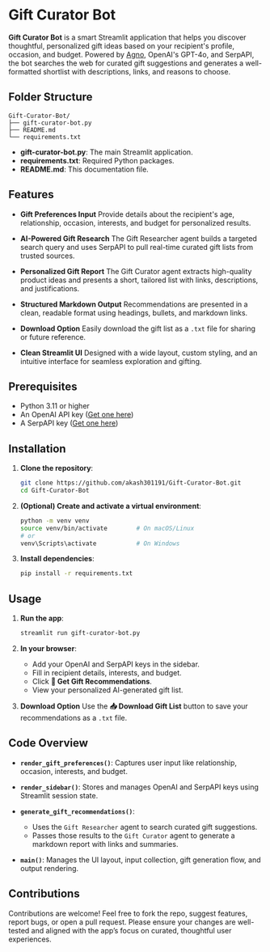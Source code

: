 # Gift Curator Bot

**Gift Curator Bot** is a smart Streamlit application that helps you discover thoughtful, personalized gift ideas based on your recipient's profile, occasion, and budget. Powered by [Agno](https://github.com/agno-agi/agno), OpenAI's GPT-4o, and SerpAPI, the bot searches the web for curated gift suggestions and generates a well-formatted shortlist with descriptions, links, and reasons to choose.

## Folder Structure

```
Gift-Curator-Bot/
├── gift-curator-bot.py
├── README.md
└── requirements.txt
```

* **gift-curator-bot.py**: The main Streamlit application.
* **requirements.txt**: Required Python packages.
* **README.md**: This documentation file.

## Features

* **Gift Preferences Input**
  Provide details about the recipient's age, relationship, occasion, interests, and budget for personalized results.

* **AI-Powered Gift Research**
  The Gift Researcher agent builds a targeted search query and uses SerpAPI to pull real-time curated gift lists from trusted sources.

* **Personalized Gift Report**
  The Gift Curator agent extracts high-quality product ideas and presents a short, tailored list with links, descriptions, and justifications.

* **Structured Markdown Output**
  Recommendations are presented in a clean, readable format using headings, bullets, and markdown links.

* **Download Option**
  Easily download the gift list as a `.txt` file for sharing or future reference.

* **Clean Streamlit UI**
  Designed with a wide layout, custom styling, and an intuitive interface for seamless exploration and gifting.

## Prerequisites

* Python 3.11 or higher
* An OpenAI API key ([Get one here](https://platform.openai.com/account/api-keys))
* A SerpAPI key ([Get one here](https://serpapi.com/manage-api-key))

## Installation

1. **Clone the repository**:

   ```bash
   git clone https://github.com/akash301191/Gift-Curator-Bot.git
   cd Gift-Curator-Bot
   ```

2. **(Optional) Create and activate a virtual environment**:

   ```bash
   python -m venv venv
   source venv/bin/activate        # On macOS/Linux
   # or
   venv\Scripts\activate           # On Windows
   ```

3. **Install dependencies**:

   ```bash
   pip install -r requirements.txt
   ```

## Usage

1. **Run the app**:

   ```bash
   streamlit run gift-curator-bot.py
   ```

2. **In your browser**:

   * Add your OpenAI and SerpAPI keys in the sidebar.
   * Fill in recipient details, interests, and budget.
   * Click **🎁 Get Gift Recommendations**.
   * View your personalized AI-generated gift list.

3. **Download Option**
   Use the **📥 Download Gift List** button to save your recommendations as a `.txt` file.

## Code Overview

* **`render_gift_preferences()`**: Captures user input like relationship, occasion, interests, and budget.
* **`render_sidebar()`**: Stores and manages OpenAI and SerpAPI keys using Streamlit session state.
* **`generate_gift_recommendations()`**:

  * Uses the `Gift Researcher` agent to search curated gift suggestions.
  * Passes those results to the `Gift Curator` agent to generate a markdown report with links and summaries.
* **`main()`**: Manages the UI layout, input collection, gift generation flow, and output rendering.



## Contributions

Contributions are welcome! Feel free to fork the repo, suggest features, report bugs, or open a pull request. Please ensure your changes are well-tested and aligned with the app’s focus on curated, thoughtful user experiences.
